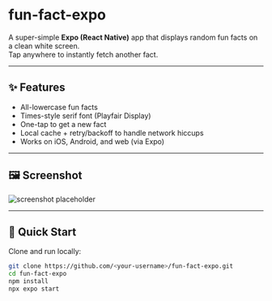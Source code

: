 # fun-fact-expo

A super-simple **Expo (React Native)** app that displays random fun facts on a clean white screen.  
Tap anywhere to instantly fetch another fact.

---

## ✨ Features
- All-lowercase fun facts  
- Times-style serif font (Playfair Display)  
- One-tap to get a new fact  
- Local cache + retry/backoff to handle network hiccups  
- Works on iOS, Android, and web (via Expo)

---

## 🖼️ Screenshot
<!-- Replace this with your own screenshot or Expo QR code -->
![screenshot placeholder](https://via.placeholder.com/600x400?text=fun+fact+app)

---

## 🚀 Quick Start

Clone and run locally:

```bash
git clone https://github.com/<your-username>/fun-fact-expo.git
cd fun-fact-expo
npm install
npx expo start
